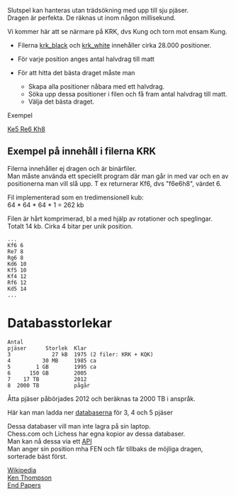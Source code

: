 Slutspel kan hanteras utan trädsökning med upp till sju pjäser.  
Dragen är perfekta. 
De räknas ut inom någon millisekund.  

Vi kommer här att se närmare på KRK, dvs Kung och torn mot ensam Kung.

* Filerna [krk_black](http://tablebase.sesse.net/3-4-5/krk.nbb.emd) och [krk_white](http://tablebase.sesse.net/3-4-5/krk.nbw.emd) innehåller cirka 28.000 positioner.

* För varje position anges antal halvdrag till matt 
* För att hitta det bästa draget måste man
    * Skapa alla positioner nåbara med ett halvdrag.
    * Söka upp dessa positioner i filen och få fram antal halvdrag till matt.
    * Välja det bästa draget. 

Exempel 

[Ke5 Re6 Kh8](https://syzygy-tables.info/?fen=7k/8/4R3/4K3/8/8/8/8_w_-_-_0_1)

## Exempel på innehåll i filerna KRK

Filerna innehåller ej dragen och är binärfiler.  
Man måste använda ett speciellt program där man går in med var och en av positionerna man vill slå upp. T ex returnerar Kf6, dvs "f6e6h8", värdet 6.  

Fil implementerad som en tredimensionell kub:  
64 * 64 * 64 * 1 = 262 kb  

Filen är hårt komprimerad, bl a med hjälp av rotationer och speglingar.  
Totalt 14 kb. Cirka 4 bitar per unik position.  

```
...
Kf6 6
Re7 8
Rg6 8
Kd6 10
Kf5 10
Kf4 12
Rf6 12
Kd5 14
...
```

# Databasstorlekar

```
Antal
pjäser      Storlek  Klar
3             27 kB  1975 (2 filer: KRK + KQK)
4          30 MB     1985 ca
5        1 GB        1995 ca
6      150 GB        2005
7    17 TB           2012
8  2000 TB           pågår
```

Åtta pjäser påbörjades 2012 och beräknas ta 2000 TB i anspråk.

Här kan man ladda ner [databaserna](http://tablebase.sesse.net/3-4-5/) för 3, 4 och 5 pjäser

Dessa databaser vill man inte lagra på sin laptop.  
Chess.com och Lichess har egna kopior av dessa databaser.  
Man kan nå dessa via ett [API](https://tablebase.lichess.ovh/standard?fen=7k/8/4R3/4K3/8/8/8/8%20w%20-%20-%200%201)  
Man anger sin position mha FEN och får tillbaks de möjliga dragen, sorterade bäst först.

[Wikipedia](https://en.wikipedia.org/wiki/Endgame_tablebase)  
[Ken Thompson](https://en.wikipedia.org/wiki/Ken_Thompson)  
[End Papers](https://web.archive.org/web/20090325093618/http://www.gadycosteff.com/eg/eg52.pdf)  
